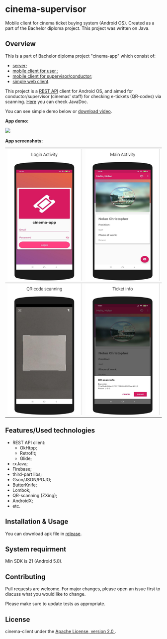 # cinema-supervisor

Mobile client for cinema ticket buying system (Android OS). Created as a part of the Bachelor diploma project. This project was written on Java.

## Overview

This is a part of Bachelor diploma project "cinema-app" which consist of:

* [server](https://github.com/AndrewMalitchuk/cinema-server-monolith);
* [mobile client for user ](https://github.com/AndrewMalitchuk/cinema-client);
* [mobile client for supervisor/conductor](https://github.com/AndrewMalitchuk/cinema-supervisor);
* [simple web client](https://github.com/AndrewMalitchuk/cinema-server-monolith).

This project is a [REST API]() client for Android OS, and aimed for conductor/supervisor (cinemas' staff) for checking e-tickets (QR-codes) via scanning. [Here]() you can check JavaDoc. 

You can see simple demo below or [download video](https://github.com/AndrewMalitchuk/cinema-client/blob/documentation/README/1.mp4). 

**App demo:**

![](https://github.com/AndrewMalitchuk/cinema-supervisor/blob/documentation/README/1.gif)

**App screenshots:**

| ![](https://github.com/AndrewMalitchuk/cinema-supervisor/blob/documentation/README/1.png) | ![](https://github.com/AndrewMalitchuk/cinema-supervisor/blob/documentation/README/2.png) |
| ------------------------------------------------------------ | ------------------------------------------------------------ |
| ![](https://github.com/AndrewMalitchuk/cinema-supervisor/blob/documentation/README/3.png) | ![](https://github.com/AndrewMalitchuk/cinema-supervisor/blob/documentation/README/4.png) |

## Features/Used technologies

* REST API client:
  * OkHtpp;
  * Retrofit;
  * Glide;
* rxJava;
* Firebase;
* third-part libs;
* Gson/JSON/POJO;
* ButterKnife;
* Lombok;
* QR-scanning (ZXing);
* AndroidX;
* etc.

## Installation & Usage

You can download apk file in [release]().

## System requirment

Min SDK is 21 (Android 5.0).


## Contributing

Pull requests are welcome. For major changes, please open an issue first to discuss what you would like to change.

Please make sure to update tests as appropriate.

## License

cinema-client under the [Apache License, version 2.0 ]().